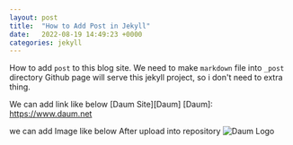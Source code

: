 ```yaml
---
layout: post
title:  "How to Add Post in Jekyll"
date:   2022-08-19 14:49:23 +0000
categories: jekyll
---
```

How to add `post` to this blog site.
We need to make `markdown` file into `_post` directory
Github page will serve this jekyll project, so i don't need to extra thing.

We can add link like below
[Daum Site][Daum] 
[Daum]: https://www.daum.net

we can add Image like below After upload into repository
![Daum Logo](/assets/daum_logo)
